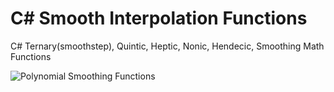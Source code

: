 # C# Smooth Interpolation Functions
C# Ternary(smoothstep), Quintic, Heptic, Nonic, Hendecic, Smoothing Math Functions

<img src="https://github.com/LTMX/Smoothing-Functions/blob/master/Polynomial%20Smoothing%20Functions.png" alt="Polynomial Smoothing Functions">
